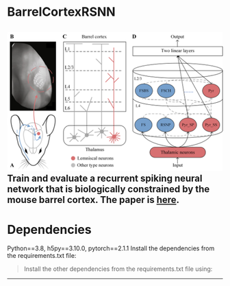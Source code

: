 # BarrelCortexRSNN
![Local Image](./Fig_outline.png "Outline")
Train and evaluate a recurrent spiking neural network that is biologically constrained by the mouse barrel cortex. The paper is [here]([https://markdown.com.cn](https://openreview.net/forum?id=UvfI4grcM7&referrer=%5BAuthor%20Console%5D(%2Fgroup%3Fid%3DICLR.cc%2F2025%2FConference%2FAuthors%23your-submissions))).
---
# Dependencies
Python==3.8, h5py==3.10.0, pytorch==2.1.1 
Install the dependencies from the requirements.txt file: 
> Install the other dependencies from the requirements.txt file using:
---
